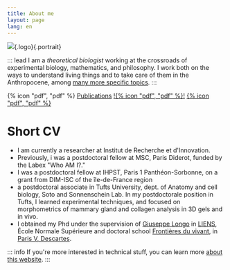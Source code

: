```yaml
---
title: About me
layout: page
lang: en
---
```


![](/assets/me/Montevil.jpg){.logo}{.portrait}

::: lead
I am a *theoretical biologist* working at the crossroads of experimental biology, mathematics, and philosophy. I work both on the ways to understand living things and to take care of them in the Anthropocene, among [many more specific topics](/tags/).
:::

{% icon "pdf", "pdf" %} 
[ Publications](/assets/pdf/publications_Montevil2-en.pdf)
[!{% icon "pdf", "pdf" %}!](/assets/pdf/cv_Montevil_2019_en.pdf)
[{% icon "pdf", "pdf" %}](/assets/pdf/cv_Montevil_2019_en.pdf)

# Short CV

* I am currently a researcher at Institut de Recherche et d'Innovation.
* Previously, i was a postdoctoral fellow at MSC, Paris Diderot, funded by the Labex "Who AM I?." 
* I was a postdoctoral fellow at IHPST, Paris 1 Panthéon-Sorbonne, on a grant from DIM-ISC of the île-de-France region 
* a postdoctoral associate in Tufts University, dept. of Anatomy and cell biology, Soto and Sonnenschein Lab. In my postdoctorale position in Tufts, I learned experimental techniques, and focused on morphometrics of mammary gland and collagen analysis in 3D gels and in vivo.
* I obtained my Phd under the supervision of [Giuseppe Longo](https://www.di.ens.fr/users/longo/) in [LIENS](https://www.di.ens.fr/), École Normale Supérieure and doctoral school [Frontières du vivant](https://www.fdv-paris.org/), in [Paris V, Descartes](https://www.univ-paris5.fr/).


::: info
If you're more interested in technical stuff, you can learn more [about this website](/about/the-website.html).
:::


